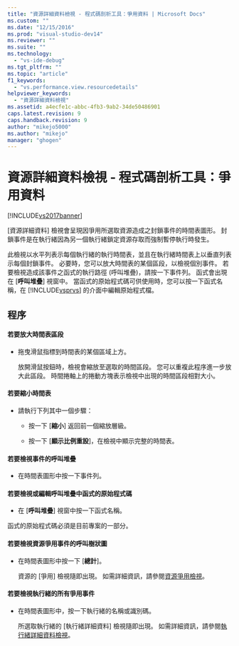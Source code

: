 ```yaml
---
title: "資源詳細資料檢視 - 程式碼剖析工具：爭用資料 | Microsoft Docs"
ms.custom: ""
ms.date: "12/15/2016"
ms.prod: "visual-studio-dev14"
ms.reviewer: ""
ms.suite: ""
ms.technology: 
  - "vs-ide-debug"
ms.tgt_pltfrm: ""
ms.topic: "article"
f1_keywords: 
  - "vs.performance.view.resourcedetails"
helpviewer_keywords: 
  - "資源詳細資料檢視"
ms.assetid: a4ecfe1c-abbc-4fb3-9ab2-34de50486901
caps.latest.revision: 9
caps.handback.revision: 9
author: "mikejo5000"
ms.author: "mikejo"
manager: "ghogen"
---
```

# 資源詳細資料檢視 - 程式碼剖析工具：爭用資料
[!INCLUDE[vs2017banner](../code-quality/includes/vs2017banner.md)]

\[資源詳細資料\] 檢視會呈現因爭用所選取資源造成之封鎖事件的時間表圖形。  封鎖事件是在執行緒因為另一個執行緒鎖定資源存取而強制暫停執行時發生。  
  
 此檢視以水平列表示每個執行緒的執行時間表，並且在執行緒時間表上以垂直列表示每個封鎖事件。  必要時，您可以放大時間表的某個區段，以檢視個別事件。  若要檢視造成該事件之函式的執行路徑 \(呼叫堆疊\)，請按一下事件列。  函式會出現在 \[**呼叫堆疊**\] 視窗中。  當函式的原始程式碼可供使用時，您可以按一下函式名稱，在 [!INCLUDE[vsprvs](../code-quality/includes/vsprvs_md.md)] 的介面中編輯原始程式檔。  
  
## 程序  
  
#### 若要放大時間表區段  
  
-   拖曳滑鼠指標到時間表的某個區域上方。  
  
     放開滑鼠按鈕時，檢視會縮放至選取的時間區段。  您可以重複此程序進一步放大此區段。  時間捲軸上的捲動方塊表示檢視中出現的時間區段相對大小。  
  
#### 若要縮小時間表  
  
-   請執行下列其中一個步驟：  
  
    -   按一下 \[**縮小**\] 返回前一個縮放層級。  
  
    -   按一下 \[**顯示比例重設**\]，在檢視中顯示完整的時間表。  
  
#### 若要檢視事件的呼叫堆疊  
  
-   在時間表圖形中按一下事件列。  
  
#### 若要檢視或編輯呼叫堆疊中函式的原始程式碼  
  
-   在 \[**呼叫堆疊**\] 視窗中按一下函式名稱。  
  
 函式的原始程式碼必須是目前專案的一部分。  
  
#### 若要檢視資源爭用事件的呼叫樹狀圖  
  
-   在時間表圖形中按一下 \[**總計**\]。  
  
     資源的 \[爭用\] 檢視隨即出現。  如需詳細資訊，請參閱[資源爭用檢視](../profiling/resource-contentions-view-contention-data.md)。  
  
#### 若要檢視執行緒的所有爭用事件  
  
-   在時間表圖形中，按一下執行緒的名稱或識別碼。  
  
     所選取執行緒的 \[執行緒詳細資料\] 檢視隨即出現。  如需詳細資訊，請參閱[執行緒詳細資料檢視](../profiling/thread-details-view-contention-data.md)。